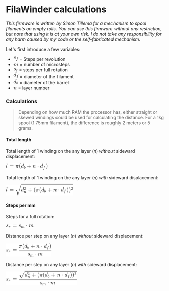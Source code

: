 # FilaWinder calculations

_This firmware is written by Simon Tillema for a mechanism to spool filaments on empty rolls. You can use this firmware without any restriction, but note that using it is at your own risk. I do not take any responsibility for any harm caused by my code or the self-fabricated mechanism._

Let's first introduce a few variables:
- ![](https://github.com/Tillema/FilaWinder/blob/master/Documentation/Firmware/EquationImages/sf.png?raw=true) = Steps per revolution
- ![](https://github.com/Tillema/FilaWinder/blob/master/Documentation/Firmware/EquationImages/m.png?raw=true) = number of microsteps
- ![](https://github.com/Tillema/FilaWinder/blob/master/Documentation/Firmware/EquationImages/sr.png?raw=true) = steps per full rotation
- ![](https://github.com/Tillema/FilaWinder/blob/master/Documentation/Firmware/EquationImages/df.png?raw=true) = diameter of the filament
- ![](https://github.com/Tillema/FilaWinder/blob/master/Documentation/Firmware/EquationImages/db.png?raw=true) = diameter of the barrel
- ![](https://github.com/Tillema/FilaWinder/blob/master/Documentation/Firmware/EquationImages/n.png?raw=true) = layer number

### Calculations
>Depending on how much RAM the processor has, either straight or skewed windings could be used for calculating the distance. For a 1kg spool (1.75mm filament), the difference is roughly 2 meters or 5 grams.

#### Total length
Total length of 1 winding on the any layer ($n$) _without_ sideward displacement:

![1](https://github.com/Tillema/FilaWinder/blob/master/Documentation/Firmware/EquationImages/eq1.png?raw=true)

Total length of 1 winding on the any layer ($n$) _with_ sideward displacement:

![2](https://github.com/Tillema/FilaWinder/blob/master/Documentation/Firmware/EquationImages/eq2.png?raw=true)

#### Steps per mm
Steps for a full rotation:

![3](https://github.com/Tillema/FilaWinder/blob/master/Documentation/Firmware/EquationImages/eq3.png?raw=true)

Distance per step on any layer ($n$) _without_ sideward displacement:

![4](https://github.com/Tillema/FilaWinder/blob/master/Documentation/Firmware/EquationImages/eq4.png?raw=true)

Distance per step on any layer ($n$) _with_ sideward displacement:

![5](https://github.com/Tillema/FilaWinder/blob/master/Documentation/Firmware/EquationImages/eq5.png?raw=true)
